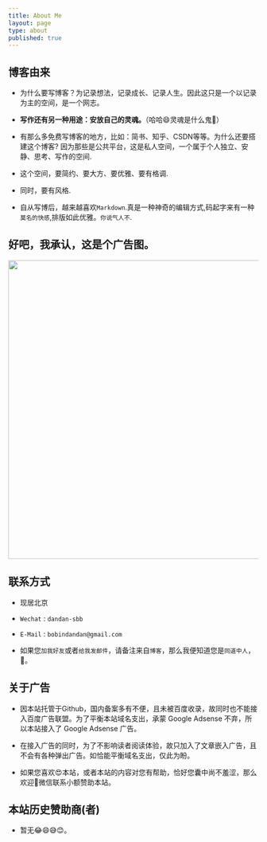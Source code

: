 ```yaml
---
title: About Me
layout: page
type: about
published: true
---
```

## 博客由来

- 为什么要写博客？为记录想法，记录成长、记录人生。因此这只是一个以记录为主的空间，是一个网志。

- **写作还有另一种用途：安放自己的灵魂。**（哈哈😄灵魂是什么鬼👻）

- 有那么多免费写博客的地方，比如：简书、知乎、CSDN等等。为什么还要搭建这个博客? 因为那些是公共平台，这是私人空间，一个属于个人独立、安静、思考、写作的空间. 

- 这个空间，要简约、要大方、要优雅、要有格调. 

- 同时，要有风格. 

- 自从写博后，越来越喜欢`Markdown`.真是一种神奇的编辑方式,码起字来有一种`莫名的快感`,排版如此优雅。`你说气人不`.

## 好吧，我承认，这是个广告图。


<div align="center"><img width="600" height="auto" src="https://www.bobinsun.cn/assets/images/QR-code.jpg"/></div>

## 联系方式

- 现居北京

- `Wechat` : `dandan-sbb`

- `E-Mail` : `bobindandan@gmail.com`

- 如果您`加我好友`或者`给我发邮件`，请备注来自`博客`，那么我便知道您是`同道中人`，🤝。


## 关于广告

* 因本站托管于Github，国内备案多有不便，且未被百度收录，故同时也不能接入百度广告联盟。为了平衡本站域名支出，承蒙 Google Adsense 不弃，所以本站接入了 Google Adsense 广告。

* 在接入广告的同时，为了不影响读者阅读体验，故只加入了文章嵌入广告，且不会有各种弹出广告。如恰能平衡域名支出，仅此为盼。

* 如果您喜欢😍本站，或者本站的内容对您有帮助，恰好您囊中尚不羞涩，那么欢迎👏微信联系小额赞助本站。

## 本站历史赞助商(者)

* 暂无😂😄😅😊。
